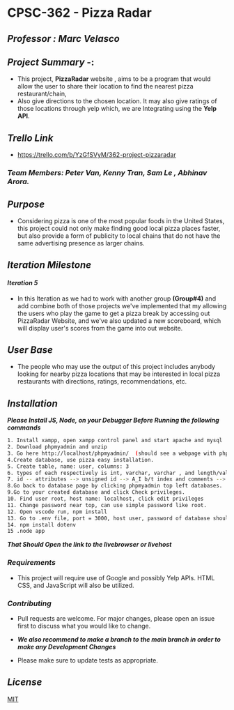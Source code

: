 #  **CPSC-362 - Pizza Radar**
## ***Professor : Marc Velasco***
## ***Project Summary*** -: 
* This project, **PizzaRadar** website , aims to be a program that would allow the user to share their location to find the nearest pizza restaurant/chain,
* Also give directions to the chosen location. It may also give ratings of those locations through yelp which, we are Integrating using the **Yelp API**. 

## ***Trello Link***

* https://trello.com/b/YzGfSVyM/362-project-pizzaradar

### ***Team Members: Peter Van, Kenny Tran, Sam Le , Abhinav Arora.***

## ***Purpose***
* Considering pizza is one of the most popular foods in the United States, this project could not only make finding good local pizza places faster, but also provide a form of publicity to local chains that do not have the same advertising presence as larger chains.

## ***Iteration Milestone***

#### ***Iteration 5***

* In this Iteration as we had to work with another group **(Group#4)** and add combine both of those projects we've implemented that my allowing the users who play the game to get a pizza break by accessing out PizzaRadar Website, and we've also updated a new scoreboard, which will display user's scores from the game into out website.

## ***User Base***
* The people who may use the output of this project includes anybody looking for nearby pizza locations that may be interested in local pizza restaurants with directions, ratings, recommendations, etc.


## ***Installation***
***Please Install JS, Node, on your Debugger Before Running the following commands***

 ```bash
 1. Install xampp, open xampp control panel and start apache and mysql
2. Download phpmyadmin and unzip
3. Go here http://localhost/phpmyadmin/  (should see a webpage with phpmyadmin top left)
4.Create database, use pizza easy installation.
5. Create table, name: user, columns: 3
6. types of each respectively is int, varchar, varchar , and length/values of each respectively is 10, 255, 255
7. id -- attributes --> unsigned id --> A_I b/t index and comments --> check the box --> id should now have auto_increment.
8.Go back to database page by clicking phpmyadmin top left databases.
9.Go to your created database and click Check privileges.
10. Find user root, host name: localhost, click edit privileges
11. Change password near top, can use simple password like root.
12. Open vscode run, npm install
13. Go to .env file, port = 3000, host user, password of database should be whatever the user chose.
14. npm install dotenv
15 .node app
```
***That Should Open the link to the livebrowser or livehost***  

### ***Requirements***

* This project will require use of Google and possibly Yelp APIs. HTML CSS, and JavaScript will also be utilized.


### ***Contributing***
* Pull requests are welcome. For major changes, please open an issue first to discuss what you would like to change.

*  ***We also recommend to make a branch to the main branch in order to make any Development Changes*** 

* Please make sure to update tests as appropriate.

## ***License***
[MIT](https://choosealicense.com/licenses/mit/)
